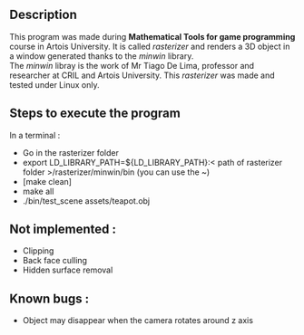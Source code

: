 ## Description

This program was made during **Mathematical Tools for game programming** course in Artois University.
It is called *rasterizer* and renders a 3D object in a window generated thanks to the *minwin* library.  
The *minwin* libray is the work of Mr Tiago De Lima, professor and researcher at CRIL and Artois University.
This *rasterizer* was made and tested under Linux only.

## Steps to execute the program

In a terminal :
- Go in the rasterizer folder
- export LD_LIBRARY_PATH=${LD_LIBRARY_PATH}:< path of rasterizer folder >/rasterizer/minwin/bin (you can use the ~)
- [make clean]
- make all
- ./bin/test_scene assets/teapot.obj

## Not implemented :
- Clipping
- Back face culling
- Hidden surface removal
  
## Known bugs :
- Object may disappear when the camera rotates around z axis
